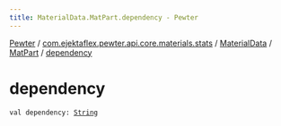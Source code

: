 ```yaml
---
title: MaterialData.MatPart.dependency - Pewter
---
```


[Pewter](../../../index.html) / [com.ejektaflex.pewter.api.core.materials.stats](../../index.html) / [MaterialData](../index.html) / [MatPart](index.html) / [dependency](./dependency.html)

# dependency

`val dependency: `[`String`](https://kotlinlang.org/api/latest/jvm/stdlib/kotlin/-string/index.html)